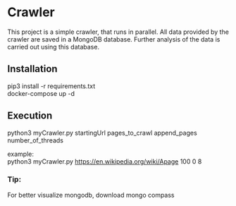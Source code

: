 # Crawler #
This project is a simple crawler, that runs in parallel. All data provided by the crawler are saved in a MongoDB database. Further analysis of the data is carried out using this database.

## Installation ##
pip3 install -r requirements.txt  
docker-compose up -d 

## Execution ##
python3 myCrawler.py startingUrl pages_to_crawl append_pages number_of_threads

example:\
python3 myCrawler.py https://en.wikipedia.org/wiki/Apage 100 0 8 

### Tip: ###
For better visualize mongodb, download mongo compass
